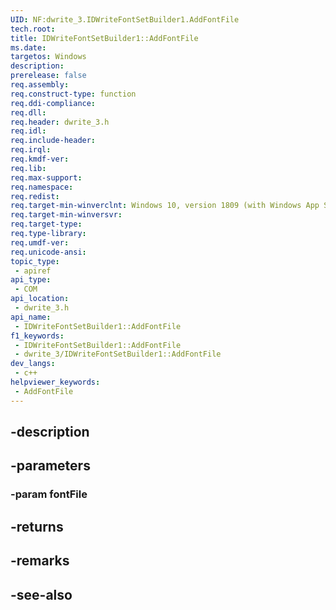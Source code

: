 ```yaml
---
UID: NF:dwrite_3.IDWriteFontSetBuilder1.AddFontFile
tech.root: 
title: IDWriteFontSetBuilder1::AddFontFile
ms.date: 
targetos: Windows
description: 
prerelease: false
req.assembly: 
req.construct-type: function
req.ddi-compliance: 
req.dll: 
req.header: dwrite_3.h
req.idl: 
req.include-header: 
req.irql: 
req.kmdf-ver: 
req.lib: 
req.max-support: 
req.namespace: 
req.redist: 
req.target-min-winverclnt: Windows 10, version 1809 (with Windows App SDK 0.5 or later)
req.target-min-winversvr: 
req.target-type: 
req.type-library: 
req.umdf-ver: 
req.unicode-ansi: 
topic_type:
 - apiref
api_type:
 - COM
api_location:
 - dwrite_3.h
api_name:
 - IDWriteFontSetBuilder1::AddFontFile
f1_keywords:
 - IDWriteFontSetBuilder1::AddFontFile
 - dwrite_3/IDWriteFontSetBuilder1::AddFontFile
dev_langs:
 - c++
helpviewer_keywords:
 - AddFontFile
---
```


## -description

## -parameters

### -param fontFile

## -returns

## -remarks

## -see-also

